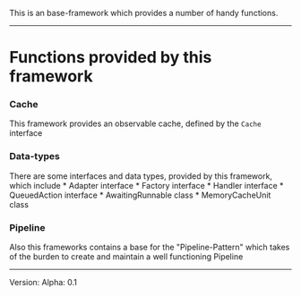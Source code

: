 This is an base-framework which provides a number of handy functions.

---

<h1>Functions provided by this framework</h1>

<h3>Cache</h3>
<p>
This framework provides an observable cache, defined by the <code>Cache</code> interface
</p>

<h3>Data-types</h3>
<p>
There are some interfaces and data types, provided by this framework, which include
* Adapter interface
* Factory interface
* Handler interface
* QueuedAction interface
* AwaitingRunnable class
* MemoryCacheUnit class
</p>

<h3>Pipeline</h3>
<p>
Also this frameworks contains a base for the "Pipeline-Pattern" which takes of the burden to create and maintain a well functioning Pipeline
</p>

---

Version: Alpha: 0.1